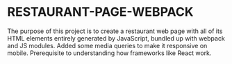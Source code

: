 # RESTAURANT-PAGE-WEBPACK

The purpose of this project is to create a restaurant web page with all of its HTML elements entirely generated by JavaScript, bundled up with webpack and JS modules. Added some media queries to make it responsive on mobile. Prerequisite to understanding how frameworks like React work.
